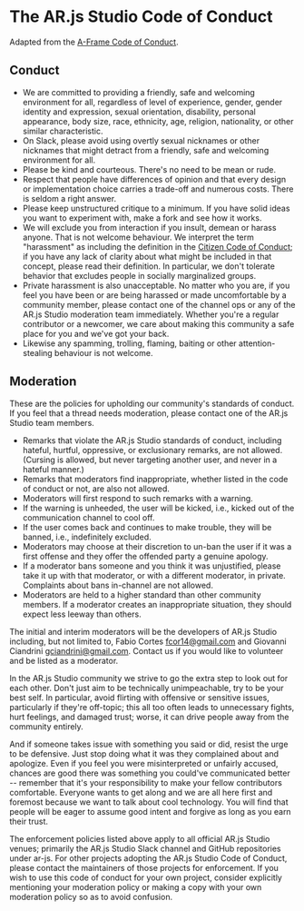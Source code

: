 # The AR.js Studio Code of Conduct

Adapted from the [A-Frame Code of Conduct](https://github.com/aframevr/aframe/blob/master/CODE_OF_CONDUCT.md).

## Conduct

- We are committed to providing a friendly, safe and welcoming environment for
  all, regardless of level of experience, gender, gender identity and expression,
  sexual orientation, disability, personal appearance, body size, race,
  ethnicity, age, religion, nationality, or other similar characteristic.
- On Slack, please avoid using overtly sexual nicknames or other nicknames that
  might detract from a friendly, safe and welcoming environment for all.
- Please be kind and courteous. There's no need to be mean or rude.
- Respect that people have differences of opinion and that every design or
  implementation choice carries a trade-off and numerous costs. There is seldom
  a right answer.
- Please keep unstructured critique to a minimum. If you have solid ideas you
  want to experiment with, make a fork and see how it works.
- We will exclude you from interaction if you insult, demean or harass anyone.
  That is not welcome behaviour. We interpret the term
  "harassment" as including the definition in the [Citizen Code of
  Conduct](https://github.com/stumpsyn/policies/blob/master/citizen_code_of_conduct.md); if you have any lack of clarity
  about what might be included in that concept, please read their definition. In
  particular, we don't tolerate behavior that excludes people in socially
  marginalized groups.
- Private harassment is also unacceptable. No matter who you are, if you feel
  you have been or are being harassed or made uncomfortable by a community
  member, please contact one of the channel ops or any of the AR.js Studio moderation
  team immediately. Whether you're a regular contributor or a newcomer,
  we care about making this community a safe place for you and we've got
  your back.
- Likewise any spamming, trolling, flaming, baiting or other attention-stealing
  behaviour is not welcome.

## Moderation

These are the policies for upholding our community's standards of conduct. If
you feel that a thread needs moderation, please contact one of the AR.js Studio team
members.

- Remarks that violate the AR.js Studio standards of conduct, including hateful,
  hurtful, oppressive, or exclusionary remarks, are not allowed. (Cursing is
  allowed, but never targeting another user, and never in a hateful manner.)
- Remarks that moderators find inappropriate, whether listed in the code of
  conduct or not, are also not allowed.
- Moderators will first respond to such remarks with a warning.
- If the warning is unheeded, the user will be kicked, i.e., kicked out of the
  communication channel to cool off.
- If the user comes back and continues to make trouble, they will be banned,
  i.e., indefinitely excluded.
- Moderators may choose at their discretion to un-ban the user if it was a
  first offense and they offer the offended party a genuine apology.
- If a moderator bans someone and you think it was unjustified, please take it
  up with that moderator, or with a different moderator, in private. Complaints
  about bans in-channel are not allowed.
- Moderators are held to a higher standard than other community members. If a
  moderator creates an inappropriate situation, they should expect less leeway
  than others.

The initial and interim moderators will be the developers of AR.js Studio including,
but not limited to, Fabio Cortes <fcor14@gmail.com> and Giovanni Ciandrini
<gciandrini@gmail.com>. Contact us if you would like to volunteer and be listed as
a moderator.

In the AR.js Studio community we strive to go the extra step to look out for each
other. Don't just aim to be technically unimpeachable, try to be your best
self. In particular, avoid flirting with offensive or sensitive issues,
particularly if they're off-topic; this all too often leads to unnecessary
fights, hurt feelings, and damaged trust; worse, it can drive people away from
the community entirely.

And if someone takes issue with something you said or did, resist the urge to
be defensive. Just stop doing what it was they complained about and apologize.
Even if you feel you were misinterpreted or unfairly accused, chances are good
there was something you could've communicated better -- remember that it's your
responsibility to make your fellow contributors comfortable. Everyone wants to
get along and we are all here first and foremost because we want to talk about
cool technology. You will find that people will be eager to assume good intent
and forgive as long as you earn their trust.

The enforcement policies listed above apply to all official AR.js Studio venues;
primarily the AR.js Studio Slack channel and GitHub repositories under ar-js.
For other projects adopting the AR.js Studio Code of Conduct, please contact the
maintainers of those projects for enforcement. If you wish to use this code of
conduct for your own project, consider explicitly mentioning your moderation
policy or making a copy with your own moderation policy so as to avoid
confusion.
